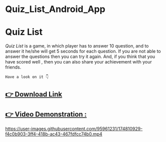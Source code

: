 # Quiz_List_Android_App

<h1>Quiz List</h1>

*Quiz List* is a game, in which player has to answer 10 question, and to answer it he/she will get 5 seconds for each question. If you are not able to answer
the questions then you can try it again.
And, if you think that you have scored well , then you can also share your achievement with your friends.

`Have a look on it 👇`

[<h2> 👉 Download Link </h2>](https://drive.google.com/drive/u/0/folders/1cllFn3c9gEyJxW0Mx0czJ9c_Y6u0qf76)

[<h2> 👉 Video Demonstration : </h2>](https://youtu.be/AMJ32Zr6kgU)




https://user-images.githubusercontent.com/95961231/174810929-f4c0b903-3ff4-418b-ac43-467fdfcc74b0.mp4

